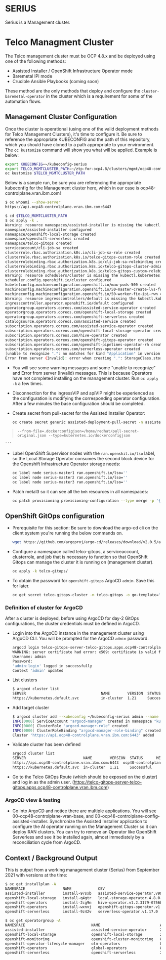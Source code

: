 # SERIUS

Serius is a Management cluster.

# Telco Managment Cluster

The Telco management cluster must be OCP 4.8.x and be deployed using one of the following methods:
- Assisted Installer / OpenShift Infrastructure Operator mode
- Baremetal IPI mode
- Crucible Ansible Playbooks (coming soon)

These method are the only methods that deploy and configure the `cluster-baremetal-operator` in the cluster which is a requirement for some of the automation flows.

## Management Cluster Configuration

Once the cluster is operational (using one of the valid deployment methods for Telco Management Clusters), it's time to configure it.  Be sure to reference the appropriate KUBECONFIG and the path of this repository, which you should have cloned to a path appropriate to your environment.  The `oc kustomize` command will show you what will be applied.  Example is below:

```bash
export KUBECONFIG=~/kubeconfig-serius
export TELCO_MGMTCLUSTER_PATH=~/ztp-for-ocp4.8/clusters/mgmt/ocp48-controlplane.vran.ibm.com
oc kustomize $TELCO_MGMTCLUSTER_PATH
```

Below is a sample run, be sure you are referencing the appropriate kubeconfig for the Management cluster here, which in our case is ocp48-controlplane.vran.ibm.com!

```bash
$ oc whoami --show-server
https://api.ocp48-controlplane.vran.ibm.com:6443

$ cd $TELCO_MGMTCLUSTER_PATH
$ oc apply -k .
Warning: resource namespaces/assisted-installer is missing the kubectl.kubernetes.io/last-applied-configuration annotation which is required by oc apply. oc apply should only be used on resources created declaratively by either oc create --save-config or oc apply. The missing annotation will be patched automatically.
namespace/assisted-installer configured
namespace/openshift-local-storage created
namespace/openshift-serverless created
namespace/telco-gitops created
serviceaccount/cli-job-sa created
clusterrole.rbac.authorization.k8s.io/cli-job-sa-role created
clusterrole.rbac.authorization.k8s.io/telco-gitops-custom-role created
clusterrolebinding.rbac.authorization.k8s.io/cli-job-sa-rolebinding created
clusterrolebinding.rbac.authorization.k8s.io/telco-gitops-cluster-admin-rolebinding created
clusterrolebinding.rbac.authorization.k8s.io/telco-gitops-custom-rolebinding created
Warning: resource schedulers/cluster is missing the kubectl.kubernetes.io/last-applied-configuration annotation which is required by oc apply. oc apply should only be used on resources created declaratively by either oc create --save-config or oc apply. The missing annotation will be patched automatically.
scheduler.config.openshift.io/cluster configured
kubeletconfig.machineconfiguration.openshift.io/max-pods-500 created
machineconfig.machineconfiguration.openshift.io/50-master-create-lvs-for-lso created
machineconfig.machineconfiguration.openshift.io/50-worker-fix-ipi-rwn created
Warning: resource ingresscontrollers/default is missing the kubectl.kubernetes.io/last-applied-configuration annotation which is required by oc apply. oc apply should only be used on resources created declaratively by either oc create --save-config or oc apply. The missing annotation will be patched automatically.
ingresscontroller.operator.openshift.io/default configured
operatorgroup.operators.coreos.com/assisted-service-operator created
operatorgroup.operators.coreos.com/openshift-local-storage created
operatorgroup.operators.coreos.com/openshift-serverless created
catalogsource.operators.coreos.com/assisted-service created
subscription.operators.coreos.com/assisted-service-operator created
subscription.operators.coreos.com/openshift-local-storage-operator created
subscription.operators.coreos.com/hive-operator created
subscription.operators.coreos.com/openshift-gitops-operator created
subscription.operators.coreos.com/openshift-pipelines-operator-rh created
subscription.operators.coreos.com/serverless-operator created
[unable to recognize ".": no matches for kind "Application" in version "argoproj.io/v1alpha1", unable to recognize ".": no matches for kind "ApplicationSet" in version "argoproj.io/v1alpha1", unable to recognize ".": no matches for kind "ArgoCD" in version "argoproj.io/v1alpha1", unable to recognize ".": no matches for kind "ClusterImageSet" in version "hive.openshift.io/v1", unable to recognize ".": no matches for kind "HiveConfig" in version "hive.openshift.io/v1", unable to recognize ".": no matches for kind "LocalVolume" in version "local.storage.openshift.io/v1", unable to recognize ".": no matches for kind "LocalVolumeDiscovery" in version "local.storage.openshift.io/v1alpha1"]
Error from server (Invalid): error when creating ".": StorageClass.storage.k8s.io "lso-filesystemclass" is invalid: provisioner: Required value

```
- You will see some warning messages and some "unable to recognize" and Error from server (Invalid) messages.  This is because Operators have not completed installing on the management cluster.  Run `oc apply -k` a few times.
- Disconnection for the ingressVIP and apiVIP might be experienced as the configuration is modifying the corresponding operator configuration. After a few minutes the base configuration should be completed.

- Create secret from pull-secret for the Assisted Installer Operator:

    ```bash
    oc create secret generic assisted-deployment-pull-secret -n assisted-installer \
>     --from-file=.dockerconfigjson=/home/redhat/pull-secret-original.json --type=kubernetes.io/dockerconfigjson
    ```

- Label OpenShift Supervisor nodes with the `ran.openshit.io/lso` label, so the Local Storage Operator consumes the second block device for the Openshift Infrastructure Operator storage needs:
  ```bash
  oc label node serius-master1 ran.openshift.io/lso=''
  oc label node serius-master2 ran.openshift.io/lso=''
  oc label node serius-master3 ran.openshift.io/lso=''
  ```

- Patch metal3 so it can see all the `bmh` resources in all namespaces:
    ```bash
    oc patch provisioning provisioning-configuration --type merge -p '{"spec":{"watchAllNamespaces": true}}'
    ```
## OpenShift GitOps configuration
- Prerequisite for this section: Be sure to download the argo-cd cli on the client system you're running the below commands on.
    ```bash
    wget https://github.com/argoproj/argo-cd/releases/download/v2.0.5/argocd-util-linux-amd64
    ```

- Configure a namespace called telco-gitops, a serviceaccount, clusterrole, and job that is necessary to function so that OpenShift Gitops can manage the cluster it is running on (management cluster).
    ```bash
    oc apply -k telco-gitops/
    ```

- To obtain the password for `openshift-gitops` ArgoCD `admin`.  Save this for later.

    ```bash
    oc get secret telco-gitops-cluster -n telco-gitops -o go-template='{{index .data "admin.password"}}' | base64 -d
    ```

### Definition of cluster for ArgoCD

After a cluster is deployed, before using ArgoCD for day-2 GitOps configurations, the cluster credentials must be defined in ArgoCD.

- Login into the ArgoCD instance in the management cluster using ArgoCD CLI. You will be prompted for the ArgoCD `admin` password.
    ```bash
    argocd login telco-gitops-server-telco-gitops.apps.ocp48-controlplane.vran.ibm.com --name admin
    WARNING: server certificate had error: x509: certificate is valid for telco-gitops, telco-gitops-grpc, telco-gitops.telco-gitops.svc.cluster.local, not telco-gitops-server-telco-gitops.apps.ocp48-controlplane.vran.ibm.com. Proceed insecurely (y/n)? y
    Username: admin
    Password:
    'admin:login' logged in successfully
    Context 'admin' updated
    ```

- List clusters
    ```bash
    $ argocd cluster list
    SERVER                                  NAME        VERSION  STATUS      MESSAGE
    https://kubernetes.default.svc          in-cluster  1.21     Successful
    ```

- Add target cluster
    ```bash
    $ argocd cluster add --kubeconfig ~/kubeconfig-serius admin --name serius
    INFO[0000] ServiceAccount "argocd-manager" created in namespace "kube-system"
    INFO[0000] ClusterRole "argocd-manager-role" created    
    INFO[0000] ClusterRoleBinding "argocd-manager-role-binding" created
    Cluster 'https://api.ocp48-controlplane.vran.ibm.com:6443' added
    ```

- Validate cluster has been defined
    ```bash
    argocd cluster list
    SERVER                          NAME        VERSION  STATUS      MESSAGE
    https://api.ocp48-controlplane.vran.ibm.com:6443  ocp48-controlplane        1.21     Successful  
    https://kubernetes.default.svc  in-cluster  1.21     Successful
    ```

- Go to the Telco GitOps Route (which should be exposed on the cluster) and log in as the admin user.
(https://telco-gitops-server-telco-gitops.apps.ocp48-controlplane.vran.ibm.com)

### ArgoCD view & testing

- Go into ArgoCD and notice there are multiple applications.  You will see 00-ocp48-controlplane-vran-base, and 00-ocp48-controlplane-config-assisted-installer.  Synchronize the Assisted Installer application to configure the AI operator running on the Management Cluster so it can deploy RAN clusters.  You can try to remove an Operator like OpenShift Serverless and see it be installed again, almost immediately by a reconciliation cycle from ArgoCD.

## Context / Background Output
This is output from a working management cluster (Serius) from September 2021 with versions at the time:

```bash
$ oc get installplan -A
NAMESPACE                 NAME            CSV                                            APPROVAL    APPROVED
assisted-installer        install-97sxb   assisted-service-operator.v99.0.0-unreleased   Automatic   true
openshift-local-storage   install-q4gtr   local-storage-operator.4.8.0-202109092008      Automatic   true
openshift-operators       install-2cg9n   hive-operator.v1.2.3179-0756b70e6              Automatic   true
openshift-operators       install-wxnvj   openshift-gitops-operator.v1.2.1               Automatic   true
openshift-serverless      install-9z42v   serverless-operator.v1.17.0                    Automatic   true
```
```bash
$ oc get operatorgroup -A
NAMESPACE                              NAME                           AGE
assisted-installer                     assisted-service-operator      21m
openshift-local-storage                openshift-local-storage        21m
openshift-monitoring                   openshift-cluster-monitoring   8d
openshift-operator-lifecycle-manager   olm-operators                  8d
openshift-operators                    global-operators               8d
openshift-serverless                   openshift-serverless           21m
```
